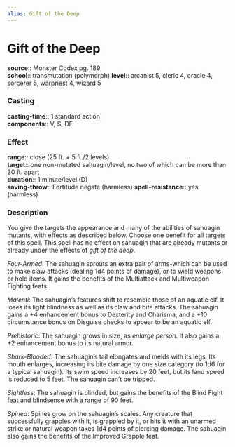 ```yaml
---
alias: Gift of the Deep
---
```


# Gift of the Deep 

**source**:: Monster Codex pg. 189  
**school**:: transmutation (polymorph)
**level**:: arcanist 5, cleric 4, oracle 4, sorcerer 5, warpriest 4, wizard 5

### Casting 

**casting-time**:: 1 standard action  
**components**:: V, S, DF

### Effect 

**range**:: close (25 ft. + 5 ft./2 levels)  
**target**:: one non-mutated sahuagin/level, no two of which can be more than 30 ft. apart  
**duration**:: 1 minute/level (D)  
**saving-throw**:: Fortitude negate (harmless)
**spell-resistance**:: yes (harmless)

### Description 

You give the targets the appearance and many of the abilities of sahuagin mutants, with effects as described below. Choose one benefit for all targets of this spell. This spell has no effect on sahuagin that are already mutants or already under the effects of *gift of the deep*.  
  
*Four-Armed*: The sahuagin sprouts an extra pair of arms-which can be used to make claw attacks (dealing 1d4 points of damage), or to wield weapons or hold items. It gains the benefits of the Multiattack and Multiweapon Fighting feats.  
  
*Malenti*: The sahuagin’s features shift to resemble those of an aquatic elf. It loses its light blindness as well as its claw and bite attacks. The sahuagin gains a +4 enhancement bonus to Dexterity and Charisma, and a +10 circumstance bonus on Disguise checks to appear to be an aquatic elf.  
  
*Prehistoric*: The sahuagin grows in size, as *enlarge person*. It also gains a +2 enhancement bonus to its natural armor.  
  
*Shark-Blooded*: The sahuagin’s tail elongates and melds with its legs. Its mouth enlarges, increasing its bite damage by one size category (to 1d6 for a typical sahuagin). Its swim speed increases by 20 feet, but its land speed is reduced to 5 feet. The sahuagin can’t be tripped.  
  
*Sightless*: The sahuagin is blinded, but gains the benefits of the Blind Fight feat and blindsense with a range of 90 feet.  
  
*Spined*: Spines grow on the sahuagin’s scales. Any creature that successfully grapples with it, is grappled by it, or hits it with an unarmed strike or natural weapon takes 1d4 points of piercing damage. The sahuagin also gains the benefits of the Improved Grapple feat.
